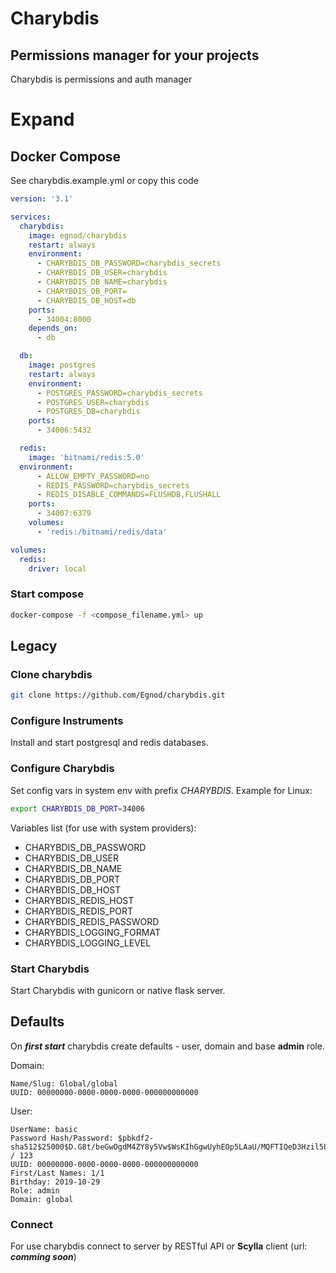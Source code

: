 # Charybdis
##  Permissions manager for your projects
Charybdis is permissions and auth manager

# Expand

## Docker Compose
See charybdis.example.yml or copy this code
```yaml
version: '3.1'

services:
  charybdis:
    image: egnod/charybdis
    restart: always
    environment:
      - CHARYBDIS_DB_PASSWORD=charybdis_secrets
      - CHARYBDIS_DB_USER=charybdis
      - CHARYBDIS_DB_NAME=charybdis
      - CHARYBDIS_DB_PORT=
      - CHARYBDIS_DB_HOST=db
    ports:
      - 34004:8000
    depends_on:
      - db

  db:
    image: postgres
    restart: always
    environment:
      - POSTGRES_PASSWORD=charybdis_secrets
      - POSTGRES_USER=charybdis
      - POSTGRES_DB=charybdis
    ports:
      - 34006:5432

  redis:
    image: 'bitnami/redis:5.0'
  environment:
      - ALLOW_EMPTY_PASSWORD=no
      - REDIS_PASSWORD=charybdis_secrets
      - REDIS_DISABLE_COMMANDS=FLUSHDB,FLUSHALL
    ports:
      - 34007:6379
    volumes:
      - 'redis:/bitnami/redis/data'

volumes:
  redis:
    driver: local
```
###  Start compose

```bash
docker-compose -f <compose_filename.yml> up
```

## Legacy
###  Clone charybdis
```bash
git clone https://github.com/Egnod/charybdis.git
```
###  Configure Instruments
Install and start postgresql and redis databases.

###  Configure Charybdis
Set config vars in system env with prefix *CHARYBDIS*.
Example for Linux:
```bash
export CHARYBDIS_DB_PORT=34006
```
Variables list (for use with system providers):

 - CHARYBDIS_DB_PASSWORD
 - CHARYBDIS_DB_USER
 - CHARYBDIS_DB_NAME
 - CHARYBDIS_DB_PORT
 - CHARYBDIS_DB_HOST
 - CHARYBDIS_REDIS_HOST
 - CHARYBDIS_REDIS_PORT
 - CHARYBDIS_REDIS_PASSWORD
 - CHARYBDIS_LOGGING_FORMAT
 - CHARYBDIS_LOGGING_LEVEL

### Start Charybdis
Start Charybdis with gunicorn or native flask server.

## Defaults

On ***first start*** charybdis create defaults - user, domain and base **admin** role.

Domain:

    Name/Slug: Global/global
    UUID: 00000000-0000-0000-0000-000000000000

User:

    UserName: basic
    Password Hash/Password: $pbkdf2-sha512$25000$D.G8t/beGwOgdM4ZY8y5Vw$WsKIhGgwUyhEOp5LAaU/MQFTIQeD3Hzil5Lzuys95iKwhLOYdFw8WPt.BAASS9bTIPRIzebfMe3pRieDzbFCnQ / 123
    UUID: 00000000-0000-0000-0000-000000000000
    First/Last Names: 1/1
    Birthday: 2019-10-29
    Role: admin
    Domain: global

###  Connect
For use charybdis connect to server by RESTful API or **Scylla** client (url: ***comming soon***)
